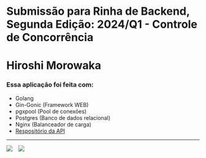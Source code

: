 # Submissão para Rinha de Backend, Segunda Edição: 2024/Q1 - Controle de Concorrência

# Hiroshi Morowaka

### Essa aplicação foi feita com:
- Golang
- Gin-Gonic (Framework WEB)
- pgxpool (Pool de conexões)
- Postgres (Banco de dados relacional)
- Nginx (Balanceador de carga)
- [Respositório da API](https://github.com/hiroshimorowaka/rinha-backend-2024-golang)

<hr>
<div style="display: flex; gap: 15px;">
 <a href = "mailto:guilhermecabral1204@gmail.com"><img src="https://img.shields.io/badge/-Gmail-%23333?style=for-the-badge&logo=gmail&logoColor=white" target="_blank"></a>
 <a href = "https://twitter.com/hiroshi_morowak"><img src="https://img.shields.io/badge/Twitter-1DA1F2?style=for-the-badge&logo=twitter&logoColor=white" target="_blank"></a>
 <div>
 
 <hr>